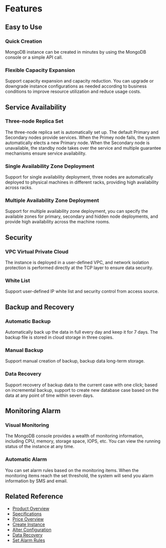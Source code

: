 # Features

## Easy to Use

### Quick Creation
MongoDB instance can be created in minutes by using the MongoDB console or a simple API call.

### Flexible Capacity Expansion
Support capacity expansion and capacity reduction. You can upgrade or downgrade instance configurations as needed according to business conditions to improve resource utilization and reduce usage costs.

## Service Availability

### Three-node Replica Set

The three-node replica set is automatically set up. The default Primary and Secondary nodes provide services. When the Primey node fails, the system automatically elects a new Primary node. When the Secondary node is unavailable, the standby node takes over the service and multiple guarantee mechanisms ensure service availability.

### Single Availability Zone Deployment

Support for single availability deployment, three nodes are automatically deployed to physical machines in different racks, providing high availability across racks.

### Multiple Availability Zone Deployment

Support for multiple availability zone deployment, you can specify the available zones for primary, secondary and hidden node deployments, and provide high availability across the machine rooms.

## Security
 
### VPC Virtual Private Cloud
The instance is deployed in a user-defined VPC, and network isolation protection is performed directly at the TCP layer to ensure data security.

### White List
Support user-defined IP white list and security control from access source.


## Backup and Recovery

### Automatic Backup
Automatically back up the data in full every day and keep it for 7 days. The backup file is stored in cloud storage in three copies.

### Manual Backup
Support manual creation of backup, backup data long-term storage.

### Data Recovery
Support recovery of backup data to the current case with one click; based on incremental backup, support to create new database case based on the data at any point of time within seven days.

## Monitoring Alarm

### Visual Monitoring
The MongoDB console provides a wealth of monitoring information, including CPU, memory, storage space, IOPS, etc. You can view the running status of the instance at any time.

### Automatic Alarm
You can set alarm rules based on the monitoring items. When the monitoring items reach the set threshold, the system will send you alarm information by SMS and email.

## Related Reference

- [Product Overview](../Introduction/Product-Overview.md)
- [Specifications](../Introduction/Specifications.md)
- [Price Overview](../Pricing/Price-Overview.md)
- [Create Instance](../Getting-Started/Create-Instance.md)
- [Alter Configuration](../Operation-Guide/Instance-Management/Modify-Instance-Spec.md)
- [Data Recovery](../Operation-Guide/Backup/Restore-Instance.md)
- [Set Alarm Rules](../Operation-Guide/Monitoring/Alarm-Rules.md)


